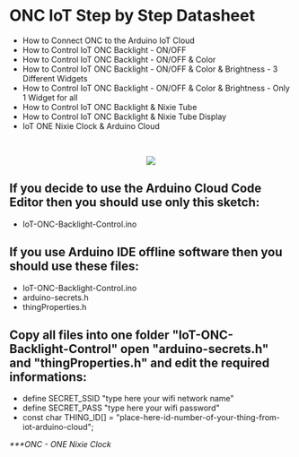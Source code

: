 # ONC IoT Step by Step Datasheet
- How to Connect ONC to the Arduino IoT Cloud
- How to Control IoT ONC Backlight - ON/OFF
- How to Control IoT ONC Backlight - ON/OFF & Color
- How to Control IoT ONC Backlight - ON/OFF & Color & Brightness - 3 Different Widgets
- How to Control IoT ONC Backlight - ON/OFF & Color & Brightness - Only 1 Widget for all
- How to Control IoT ONC Backlight & Nixie Tube
- How to Control IoT ONC Backlight & Nixie Tube Display
- IoT ONE Nixie Clock & Arduino Cloud
<br/>

<p align="center"><img src="https://github.com/marcinsaj/ONE-Nixie-Clock/blob/main/extras/one-nixie-clock-on-off.gif"></p>

## If you decide to use the Arduino Cloud Code Editor then you should use only this sketch: <br/>

- IoT-ONC-Backlight-Control.ino


## If you use Arduino IDE offline software then you should use these files: <br/>

- IoT-ONC-Backlight-Control.ino
- arduino-secrets.h
- thingProperties.h


## Copy all files into one folder "IoT-ONC-Backlight-Control" open "arduino-secrets.h" and "thingProperties.h" and edit the required informations: <br/>

- define SECRET_SSID "type here your wifi network name"
- define SECRET_PASS "type here your wifi password"
- const char THING_ID[] = "place-here-id-number-of-your-thing-from-iot-arduino-cloud";

_***ONC - ONE Nixie Clock_
